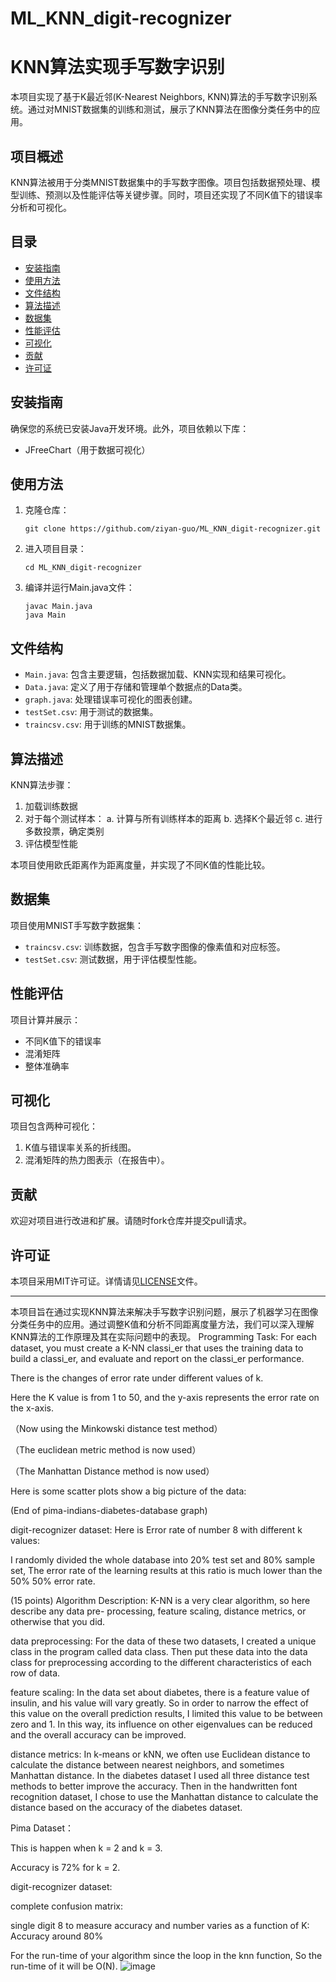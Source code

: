 # ML_KNN_digit-recognizer

# KNN算法实现手写数字识别

本项目实现了基于K最近邻(K-Nearest Neighbors, KNN)算法的手写数字识别系统。通过对MNIST数据集的训练和测试，展示了KNN算法在图像分类任务中的应用。

## 项目概述

KNN算法被用于分类MNIST数据集中的手写数字图像。项目包括数据预处理、模型训练、预测以及性能评估等关键步骤。同时，项目还实现了不同K值下的错误率分析和可视化。

## 目录

- [安装指南](#安装指南)
- [使用方法](#使用方法)
- [文件结构](#文件结构)
- [算法描述](#算法描述)
- [数据集](#数据集)
- [性能评估](#性能评估)
- [可视化](#可视化)
- [贡献](#贡献)
- [许可证](#许可证)

## 安装指南

确保您的系统已安装Java开发环境。此外，项目依赖以下库：

- JFreeChart（用于数据可视化）

## 使用方法

1. 克隆仓库：
   ```
   git clone https://github.com/ziyan-guo/ML_KNN_digit-recognizer.git
   ```

2. 进入项目目录：
   ```
   cd ML_KNN_digit-recognizer
   ```

3. 编译并运行Main.java文件：
   ```
   javac Main.java
   java Main
   ```

## 文件结构

- `Main.java`: 包含主要逻辑，包括数据加载、KNN实现和结果可视化。
- `Data.java`: 定义了用于存储和管理单个数据点的Data类。
- `graph.java`: 处理错误率可视化的图表创建。
- `testSet.csv`: 用于测试的数据集。
- `traincsv.csv`: 用于训练的MNIST数据集。

## 算法描述

KNN算法步骤：

1. 加载训练数据
2. 对于每个测试样本：
   a. 计算与所有训练样本的距离
   b. 选择K个最近邻
   c. 进行多数投票，确定类别
3. 评估模型性能

本项目使用欧氏距离作为距离度量，并实现了不同K值的性能比较。

## 数据集

项目使用MNIST手写数字数据集：
- `traincsv.csv`: 训练数据，包含手写数字图像的像素值和对应标签。
- `testSet.csv`: 测试数据，用于评估模型性能。

## 性能评估

项目计算并展示：
- 不同K值下的错误率
- 混淆矩阵
- 整体准确率

## 可视化

项目包含两种可视化：
1. K值与错误率关系的折线图。
2. 混淆矩阵的热力图表示（在报告中）。

## 贡献

欢迎对项目进行改进和扩展。请随时fork仓库并提交pull请求。

## 许可证

本项目采用MIT许可证。详情请见[LICENSE](LICENSE)文件。

---

本项目旨在通过实现KNN算法来解决手写数字识别问题，展示了机器学习在图像分类任务中的应用。通过调整K值和分析不同距离度量方法，我们可以深入理解KNN算法的工作原理及其在实际问题中的表现。
Programming Task: For each dataset, you must create a K-NN classi_er that uses the training data to build a classi_er, and evaluate and report on the classi_er performance.


There is the changes of error rate under different values of k.

Here the K value is from 1 to 50, and the y-axis represents the error rate on the x-axis.

 
（Now using the Minkowski distance test method）

 
 （The euclidean metric method is now used）


 
（The Manhattan Distance method is now used）

Here is some scatter plots show a big picture of the data:
    

(End of pima-indians-diabetes-database graph)




digit-recognizer dataset:
Here is Error rate of number 8 with different k values:  


I randomly divided the whole database into 20% test set and 80% sample set, The error rate of the learning results at this ratio is much lower than the 50% 50% error rate.



(15 points) Algorithm Description: K-NN is a very clear algorithm, so here describe any data pre-
processing, feature scaling, distance metrics, or otherwise that you did.

data preprocessing:
For the data of these two datasets, I created a unique class in the program called data class. Then put these data into the data class for preprocessing according to the different characteristics of each row of data.

feature scaling:
In the data set about diabetes, there is a feature value of insulin, and his value will vary greatly. So in order to narrow the effect of this value on the overall prediction results, I limited this value to be between zero and 1. In this way, its influence on other eigenvalues can be reduced and the overall accuracy can be improved.

distance metrics:
In k-means or kNN, we often use Euclidean distance to calculate the distance between nearest neighbors, and sometimes Manhattan distance. In the diabetes dataset I used all three distance test methods to better improve the accuracy. Then in the handwritten font recognition dataset, I chose to use the Manhattan distance to calculate the distance based on the accuracy of the diabetes dataset.



Pima Dataset：

This is happen when k = 2 and k = 3.
 
Accuracy is 72% for k = 2.

digit-recognizer dataset:
 
complete confusion matrix:
 
single digit 8 to measure accuracy and number varies as a function of K:  
Accuracy around 80%


For the run-time of your algorithm since the loop in the knn function, So the run-time of it will be O(N).
![image](https://user-images.githubusercontent.com/54688551/216176036-41cb2145-4b18-4741-95a7-97674c0eccd8.png)
